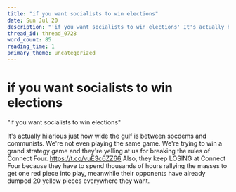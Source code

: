 ```yaml
---
title: "if you want socialists to win elections"
date: Sun Jul 20
description: "'if you want socialists to win elections' It's actually hilarious just how wide the gulf is between socdems and communists."
thread_id: thread_0728
word_count: 85
reading_time: 1
primary_theme: uncategorized
---
```


# if you want socialists to win elections

"if you want socialists to win elections"

It's actually hilarious just how wide the gulf is between socdems and communists. We're not even playing the same game. We're trying to win a grand strategy game and they're yelling at us for breaking the rules of Connect Four. https://t.co/vuE3c6ZZ66 Also, they keep LOSING at Connect Four because they have to spend thousands of hours rallying the masses to get one red piece into play, meanwhile their opponents have already dumped 20 yellow pieces everywhere they want.